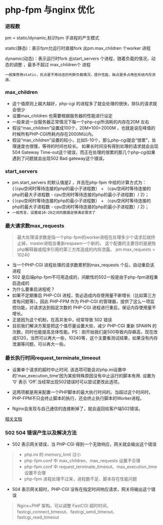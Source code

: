 # php-fpm 与nginx 优化


### 进程数

pm = static/dynamic,标识fpm 子进程的产生模式

static(静态)：表示fpm允运行时直接fork 出pm.max_children 个worker 进程

dynamic(动态)：表示运行时fork 出start_servers 个进程，随着负载的情况，动态的调整 ，最多不超过 max_children个 进程

`一般推荐用static，优点是不用动态的判断负载情况，提升性能，缺点是多占用些系统内存资源。`

### max_children
- 这个值原则上越大越好，php-cgi 的进程多了就会处理的很快，排队的请求就会很少
- 设置max_children 也需要根据服务器的性能进行设定
- 一般来说一台服务器正常情况下每一个php-cgi所消耗的内存在20M 左右
- 假设“max_children”设置成100个，20M*100=2000M ，也就是说在峰值的时候所有PHP-CGI所耗内存在2000M以内。
- 假设“max_children”设置的较小，比如5-10个，那么php-cgi就会“很累”，处理速度也很慢，等待的时间也较长。 如果长时间没有得到处理的请求就会出现504 Gateway Time-out这个错误，而正在处理的很累的那几个php-cgi如果遇到了问题就会出现502 Bad gateway这个错误。

### start_servers
- pm.start_servers 的默认值是2 ，并且在php-fpm 中给的计算方式为： {（cpu空闲时等待连接的php的最小子进程数） + （cpu空闲时等待连接的php的最大子进程数 - cpu空闲时等待连接的php的最小子进程数）/ 2}；
- {（cpu空闲时等待连接的php的最小子进程数） + （cpu空闲时等待连接的php的最大子进程数 - cpu空闲时等待连接的php的最小子进程数）/ 2}；
- `一般而言，设置成10-20之间的数据足够满足需求了`


### 最大请求数max_requests

> 最大处理请求数是指一个php-fpm的worker进程在处理多少个请求后就终止掉，master进程会重新respawn一个新的。
这个配置的主要目的是避免php解释器或程序引用的第三方库造成的内存泄露。
pm.max_requests = 10240

-  当一个PHP-CGI 进程处理的请求数累积到max_requests 个后，自动重启该进程
- 502 是后端php-fpm不可用造成的，间歇性的502一般是由于php-fpm进程重启造成的
- 为什么要重启进程呢？
- 如果不定期重启 PHP-CGI 进程，势必造成内存使用量不断增长（比如第三方库有问题等）。因此 PHP-FPM 作为 PHP-CGI 的管理器，提供了这么一项监控功能，对请求达到指定次数的 PHP-CGI 进程进行重启，保证内存使用量不增长。
- 正是因为这个机制，在高并发中，经常导致 502 错误
- 目前我们解决方案是把这个值尽量设置大些，减少 PHP-CGI 重新 SPAWN 的次数，同时也能提高总体性能。PS：刚开始我们是500导致内存飙高，现在改成5120，当然可以再大一些，10240等，这个主要看测试结果，如果没有内存泄漏等问题，可以再大一些。

### 最长执行时间request_terminate_timeout
- 设置单个请求的超时中止时间. 该选项可能会对php.ini设置中的’max_execution_time’因为某些特殊原因没有中止运行的脚本有用. 设置为 ‘0’ 表示 ‘Off’.当经常出现502错误时可以尝试更改此选项。

- 这两项都是用来配置一个PHP脚本的最大执行时间的。当超过这个时间时，PHP-FPM不只会终止脚本的执行，还会终止执行脚本的Worker进程。
- Nginx会发现与自己通信的连接断掉了，就会返回给客户端502错误。

[相关文档](https://www.kancloud.cn/digest/php-src/136260)


### 502 504 错误产生以及解决方法


- 502 表示网关错误，当 PHP-CGI 得到一个无效响应，网关就会输出这个错误

> - php.ini 的 memory_limit 过小 
> - php-fpm.conf 中 max_children、max_requests 设置不合理  
> - php-fpm.conf 中 request_terminate_timeout、max_execution_time 设置不合理   
> - php-fpm 进程处理不过来，进程数不足、脚本存在性能问题  

- 504 表示网关超时，PHP-CGI 没有在指定时间响应请求，网关将输出这个错误

> Nginx+PHP 架构，可以调整 FastCGI 超时时间，fastcgi_connect_timeout、fastcgi_send_timeout、fastcgi_read_timeout
